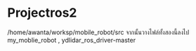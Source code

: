 # Projectros2

/home/awanta/worksp/mobile_robot/src จากนั้นวางไฟล์ทั้งสองนี้ลงไป
 my_moblie_robot , ydlidar_ros_driver-master
